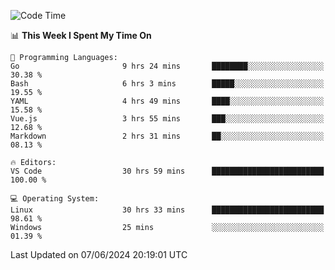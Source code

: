 
<!--START_SECTION:waka-->
![Code Time](http://img.shields.io/badge/Code%20Time-672%20hrs%2058%20mins-blue)

📊 **This Week I Spent My Time On** 

```text
💬 Programming Languages: 
Go                       9 hrs 24 mins       ████████░░░░░░░░░░░░░░░░░   30.38 % 
Bash                     6 hrs 3 mins        █████░░░░░░░░░░░░░░░░░░░░   19.55 % 
YAML                     4 hrs 49 mins       ████░░░░░░░░░░░░░░░░░░░░░   15.58 % 
Vue.js                   3 hrs 55 mins       ███░░░░░░░░░░░░░░░░░░░░░░   12.68 % 
Markdown                 2 hrs 31 mins       ██░░░░░░░░░░░░░░░░░░░░░░░   08.13 % 

🔥 Editors: 
VS Code                  30 hrs 59 mins      █████████████████████████   100.00 % 

💻 Operating System: 
Linux                    30 hrs 33 mins      █████████████████████████   98.61 % 
Windows                  25 mins             ░░░░░░░░░░░░░░░░░░░░░░░░░   01.39 % 
```


 Last Updated on 07/06/2024 20:19:01 UTC
<!--END_SECTION:waka-->
